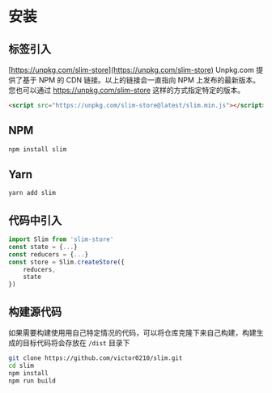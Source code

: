 # 安装

## 标签引入
[https://unpkg.com/slim-store](https://unpkg.com/slim-store)
Unpkg.com 提供了基于 NPM 的 CDN 链接。以上的链接会一直指向 NPM 上发布的最新版本。您也可以通过 https://unpkg.com/slim-store 这样的方式指定特定的版本。

```html
<script src="https://unpkg.com/slim-store@latest/slim.min.js"></script>
```

## NPM

```bash
npm install slim
```

## Yarn

```bash
yarn add slim
```

## 代码中引入

```javascript
import Slim from 'slim-store'
const state = {...}
const reducers = {...}
const store = Slim.createStore({
    reducers,
    state
})
```

## 构建源代码
如果需要构建使用用自己特定情况的代码，可以将仓库克隆下来自己构建，构建生成的目标代码将会存放在 `/dist` 目录下

```bash
git clone https://github.com/victor0210/slim.git
cd slim
npm install
npm run build
```
